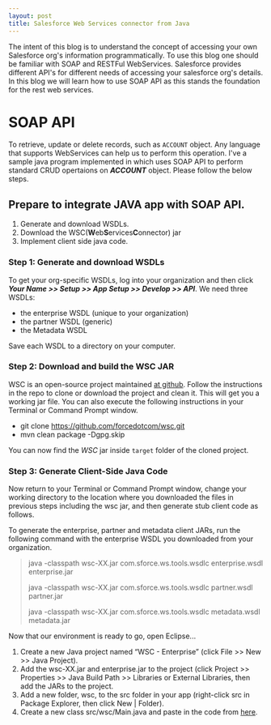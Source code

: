 ```yaml
---
layout: post
title: Salesforce Web Services connector from Java
---
```


The intent of this blog is to understand the concept of accessing your own Salesforce org's information programmatically. To use this blog one should be familiar with SOAP and RESTFul WebServices. Salesforce provides different API's for different needs of accessing your salesforce org's details. In this blog we will learn how to use SOAP API as this stands the foundation for the rest web services.

# SOAP API

To retrieve, update or delete records, such as `ACCOUNT` object. Any language that supports WebServices can help us to perform this operation. I've a sample java program implemented in which uses SOAP API to perform standard CRUD opertaions on _**ACCOUNT**_ object. Please follow the below steps.

## Prepare to integrate JAVA app with SOAP API.

1. Generate and download WSDLs.
2. Download the WSC(**W**eb**S**ervices**C**onnector) jar
3. Implement client side java code.

### Step 1: Generate and download WSDLs

To get your org-specific WSDLs, log into your organization and then click _**Your Name >> Setup >> App Setup >> Develop >> API**_. We need three WSDLs:

* the enterprise WSDL (unique to your organization)
* the partner WSDL (generic)
* the Metadata WSDL

Save each WSDL to a directory on your computer.

### Step 2: Download and build the WSC JAR

WSC is an open-source project maintained [at github](https://github.com/forcedotcom/wsc). Follow the instructions in the repo to clone or download the project and clean it. This will get you a working jar file. You can also execute the following instructions in your Terminal or Command Prompt window.

* git clone https://github.com/forcedotcom/wsc.git
* mvn clean package -Dgpg.skip

You can now find the _WSC_ jar inside `target` folder of the cloned project.

### Step 3: Generate Client-Side Java Code

Now return to your Terminal or Command Prompt window, change your working directory to the location where you downloaded the files in previous steps including the wsc jar, and then generate stub client code as follows.

To generate the enterprise, partner and metadata client JARs, run the following command with the enterprise WSDL you downloaded from your organization.

> java -classpath wsc-XX.jar com.sforce.ws.tools.wsdlc enterprise.wsdl enterprise.jar
>
> java -classpath wsc-XX.jar com.sforce.ws.tools.wsdlc partner.wsdl partner.jar
>
> java -classpath wsc-XX.jar com.sforce.ws.tools.wsdlc metadata.wsdl metadata.jar

Now that our environment is ready to go, open Eclipse...

1. Create a new Java project named “WSC - Enterprise” (click File >> New >> Java Project).
2. Add the wsc-XX.jar and enterprise.jar to the project (click Project >> Properties >> Java Build Path >> Libraries or External Libraries, then add the JARs to the project.
3. Add a new folder, wsc, to the src folder in your app (right-click src in Package Explorer, then click New | Folder).
4. Create a new class src/wsc/Main.java and paste in the code from [here](https://github.com/PrashanthAmbure/salesforce-wsc-SOAP).



